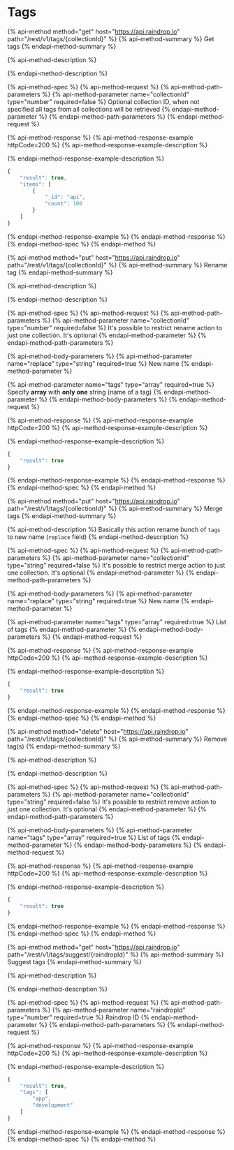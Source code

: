 # Tags

{% api-method method="get" host="https://api.raindrop.io" path="/rest/v1/tags/{collectionId}" %}
{% api-method-summary %}
Get tags
{% endapi-method-summary %}

{% api-method-description %}

{% endapi-method-description %}

{% api-method-spec %}
{% api-method-request %}
{% api-method-path-parameters %}
{% api-method-parameter name="collectionId" type="number" required=false %}
Optional collection ID, when not specified all tags from all collections will be retrieved
{% endapi-method-parameter %}
{% endapi-method-path-parameters %}
{% endapi-method-request %}

{% api-method-response %}
{% api-method-response-example httpCode=200 %}
{% api-method-response-example-description %}

{% endapi-method-response-example-description %}

```javascript
{
    "result": true,
    "items": [
        {
            "_id": "api",
            "count": 100
        }
    ]
}
```
{% endapi-method-response-example %}
{% endapi-method-response %}
{% endapi-method-spec %}
{% endapi-method %}

{% api-method method="put" host="https://api.raindrop.io" path="/rest/v1/tags/{collectionId}" %}
{% api-method-summary %}
Rename tag
{% endapi-method-summary %}

{% api-method-description %}

{% endapi-method-description %}

{% api-method-spec %}
{% api-method-request %}
{% api-method-path-parameters %}
{% api-method-parameter name="collectionId" type="number" required=false %}
It's possible to restrict rename action to just one collection. It's optional
{% endapi-method-parameter %}
{% endapi-method-path-parameters %}

{% api-method-body-parameters %}
{% api-method-parameter name="replace" type="string" required=true %}
New name
{% endapi-method-parameter %}

{% api-method-parameter name="tags" type="array" required=true %}
Specify **array** with **only one** string \(name of a tag\)
{% endapi-method-parameter %}
{% endapi-method-body-parameters %}
{% endapi-method-request %}

{% api-method-response %}
{% api-method-response-example httpCode=200 %}
{% api-method-response-example-description %}

{% endapi-method-response-example-description %}

```javascript
{
    "result": true
}
```
{% endapi-method-response-example %}
{% endapi-method-response %}
{% endapi-method-spec %}
{% endapi-method %}

{% api-method method="put" host="https://api.raindrop.io" path="/rest/v1/tags/{collectionId}" %}
{% api-method-summary %}
Merge tags
{% endapi-method-summary %}

{% api-method-description %}
Basically this action rename bunch of `tags` to new name \(`replace` field\)
{% endapi-method-description %}

{% api-method-spec %}
{% api-method-request %}
{% api-method-path-parameters %}
{% api-method-parameter name="collectionId" type="string" required=false %}
It's possible to restrict merge action to just one collection. It's optional
{% endapi-method-parameter %}
{% endapi-method-path-parameters %}

{% api-method-body-parameters %}
{% api-method-parameter name="replace" type="string" required=true %}
New name
{% endapi-method-parameter %}

{% api-method-parameter name="tags" type="array" required=true %}
List of tags
{% endapi-method-parameter %}
{% endapi-method-body-parameters %}
{% endapi-method-request %}

{% api-method-response %}
{% api-method-response-example httpCode=200 %}
{% api-method-response-example-description %}

{% endapi-method-response-example-description %}

```javascript
{
    "result": true
}
```
{% endapi-method-response-example %}
{% endapi-method-response %}
{% endapi-method-spec %}
{% endapi-method %}

{% api-method method="delete" host="https://api.raindrop.io" path="/rest/v1/tags/{collectionId}" %}
{% api-method-summary %}
Remove tag\(s\)
{% endapi-method-summary %}

{% api-method-description %}

{% endapi-method-description %}

{% api-method-spec %}
{% api-method-request %}
{% api-method-path-parameters %}
{% api-method-parameter name="collectionId" type="string" required=false %}
It's possible to restrict remove action to just one collection. It's optional
{% endapi-method-parameter %}
{% endapi-method-path-parameters %}

{% api-method-body-parameters %}
{% api-method-parameter name="tags" type="array" required=true %}
List of tags
{% endapi-method-parameter %}
{% endapi-method-body-parameters %}
{% endapi-method-request %}

{% api-method-response %}
{% api-method-response-example httpCode=200 %}
{% api-method-response-example-description %}

{% endapi-method-response-example-description %}

```javascript
{
    "result": true
}
```
{% endapi-method-response-example %}
{% endapi-method-response %}
{% endapi-method-spec %}
{% endapi-method %}

{% api-method method="get" host="https://api.raindrop.io" path="/rest/v1/tags/suggest/{raindropId}" %}
{% api-method-summary %}
Suggest tags
{% endapi-method-summary %}

{% api-method-description %}

{% endapi-method-description %}

{% api-method-spec %}
{% api-method-request %}
{% api-method-path-parameters %}
{% api-method-parameter name="raindropId" type="number" required=true %}
Raindrop ID
{% endapi-method-parameter %}
{% endapi-method-path-parameters %}
{% endapi-method-request %}

{% api-method-response %}
{% api-method-response-example httpCode=200 %}
{% api-method-response-example-description %}

{% endapi-method-response-example-description %}

```javascript
{
    "result": true,
    "tags": [
        "app",
        "development"
    ]
}
```
{% endapi-method-response-example %}
{% endapi-method-response %}
{% endapi-method-spec %}
{% endapi-method %}

